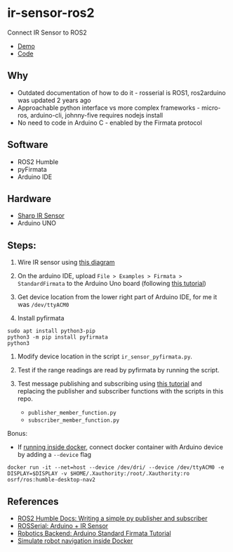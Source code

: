 # ir-sensor-ros2

Connect IR Sensor to ROS2

* [Demo](https://youtu.be/c4Xirzo_jJk)
* [Code](https://github.com/ncdejito/ir-sensor-ros2)

## Why
* Outdated documentation of how to do it - rosserial is ROS1, ros2arduino was updated 2 years ago
* Approachable python interface vs more complex frameworks - micro-ros, arduino-cli, johnny-five requires nodejs install
* No need to code in Arduino C - enabled by the Firmata protocol

## Software
* ROS2 Humble
* pyFirmata
* Arduino IDE

## Hardware
* [Sharp IR Sensor](https://www.sparkfun.com/products/12728)
* Arduino UNO

## Steps:

1. Wire IR sensor using [this diagram](http://wiki.ros.org/rosserial_arduino/Tutorials/IR%20Ranger)

1. On the arduino IDE, upload `File > Examples > Firmata > StandardFirmata` to the Arduino Uno board (following [this tutorial](https://roboticsbackend.com/arduino-standard-firmata-tutorial/))

1. Get device location from the lower right part of Arduino IDE, for me it was `/dev/ttyACM0`

1. Install pyfirmata
```
sudo apt install python3-pip
python3 -m pip install pyfirmata
python3
```

1. Modify device location in the script `ir_sensor_pyfirmata.py`.

1. Test if the range readings are read by pyfirmata by running the script.

1. Test message publishing and subscribing using [this tutorial](https://docs.ros.org/en/humble/Tutorials/Beginner-Client-Libraries/Writing-A-Simple-Py-Publisher-And-Subscriber.html#) and replacing the publisher and subscriber functions with the scripts in this repo.
    * `publisher_member_function.py`
    * `subscriber_member_function.py`

Bonus:
* If [running inside docker](https://ncdejito.github.io/nav2-docker/), connect docker container with Arduino device by adding a `--device` flag

```
docker run -it --net=host --device /dev/dri/ --device /dev/ttyACM0 -e DISPLAY=$DISPLAY -v $HOME/.Xauthority:/root/.Xauthority:ro osrf/ros:humble-desktop-nav2
```


## References
* [ROS2 Humble Docs: Writing a simple py publisher and subscriber](https://docs.ros.org/en/humble/Tutorials/Beginner-Client-Libraries/Writing-A-Simple-Py-Publisher-And-Subscriber.html#)
* [ROSSerial: Arduino + IR Sensor](http://wiki.ros.org/rosserial_arduino/Tutorials/IR%20Ranger)
* [Robotics Backend: Arduino Standard Firmata Tutorial](https://roboticsbackend.com/arduino-standard-firmata-tutorial/)
* [Simulate robot navigation inside Docker](https://ncdejito.github.io/nav2-docker/)